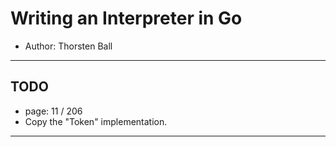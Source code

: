 # Writing an Interpreter in Go

- Author: Thorsten Ball

---

## TODO

- page: 11 / 206
- Copy the "Token" implementation.

---